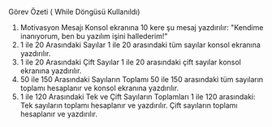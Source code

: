 Görev Özeti ( While Döngüsü Kullanıldı)
1. Motivasyon Mesajı
Konsol ekranına 10 kere şu mesaj yazdırılır:
"Kendime inanıyorum, ben bu yazılım işini hallederim!"
2. 1 ile 20 Arasındaki Sayılar
1 ile 20 arasındaki tüm sayılar konsol ekranına yazdırılır.
3. 1 ile 20 Arasındaki Çift Sayılar
1 ile 20 arasındaki çift sayılar konsol ekranına yazdırılır.
4. 50 ile 150 Arasındaki Sayıların Toplamı
50 ile 150 arasındaki tüm sayıların toplamı hesaplanır ve konsol ekranına yazdırılır.
5. 1 ile 120 Arasındaki Tek ve Çift Sayıların Toplamları
1 ile 120 arasındaki:
Tek sayıların toplamı hesaplanır ve yazdırılır.
Çift sayıların toplamı hesaplanır ve yazdırılır.
